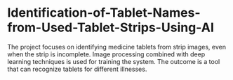 # Identification-of-Tablet-Names-from-Used-Tablet-Strips-Using-AI
The project focuses on identifying medicine tablets from strip images, even when the strip is incomplete. Image processing combined with deep learning techniques is used for training the system. The outcome is a tool that can recognize tablets for different illnesses.
